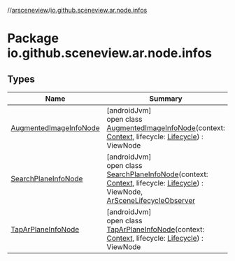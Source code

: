 //[arsceneview](../../index.md)/[io.github.sceneview.ar.node.infos](index.md)

# Package io.github.sceneview.ar.node.infos

## Types

| Name | Summary |
|---|---|
| [AugmentedImageInfoNode](-augmented-image-info-node/index.md) | [androidJvm]<br>open class [AugmentedImageInfoNode](-augmented-image-info-node/index.md)(context: [Context](https://developer.android.com/reference/kotlin/android/content/Context.html), lifecycle: [Lifecycle](https://developer.android.com/reference/kotlin/androidx/lifecycle/Lifecycle.html)) : ViewNode |
| [SearchPlaneInfoNode](-search-plane-info-node/index.md) | [androidJvm]<br>open class [SearchPlaneInfoNode](-search-plane-info-node/index.md)(context: [Context](https://developer.android.com/reference/kotlin/android/content/Context.html), lifecycle: [Lifecycle](https://developer.android.com/reference/kotlin/androidx/lifecycle/Lifecycle.html)) : ViewNode, [ArSceneLifecycleObserver](../io.github.sceneview.ar/-ar-scene-lifecycle-observer/index.md) |
| [TapArPlaneInfoNode](-tap-ar-plane-info-node/index.md) | [androidJvm]<br>open class [TapArPlaneInfoNode](-tap-ar-plane-info-node/index.md)(context: [Context](https://developer.android.com/reference/kotlin/android/content/Context.html), lifecycle: [Lifecycle](https://developer.android.com/reference/kotlin/androidx/lifecycle/Lifecycle.html)) : ViewNode |
